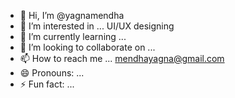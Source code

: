- 👋 Hi, I’m @yagnamendha
- 👀 I’m interested in ... UI/UX designing
- 🌱 I’m currently learning ...
- 💞️ I’m looking to collaborate on ...
- 📫 How to reach me ... mendhayagna@gmail.com
- 😄 Pronouns: ...
- ⚡ Fun fact: ...

<!---
yagnamendha/yagnamendha is a ✨ special ✨ repository because its `README.md` (this file) appears on your GitHub profile.
You can click the Preview link to take a look at your changes.
--->
